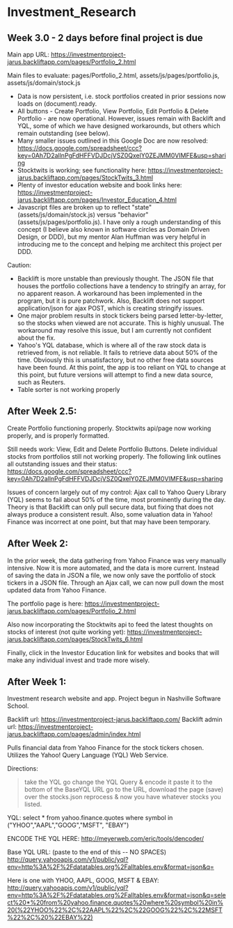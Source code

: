 Investment_Research
===================

Week 3.0 - 2 days before final project is due
---------------------------------------------

Main app URL: https://investmentproject-jarus.backliftapp.com/pages/Portfolio_2.html

Main files to evaluate:
pages/Portfolio_2.html, 
assets/js/pages/portfolio.js, 
assets/js/domain/stock.js

- Data is now persistent, i.e. stock portfolios created in prior sessions now loads on (document).ready.    
- All buttons - Create Portfolio, View Portfolio, Edit Portfolio & Delete Portfolio - are now operational.  However, issues remain with Backlift and YQL, some of which we have designed workarounds, but others which remain outstanding (see below).
- Many smaller issues outlined in this Google Doc are now resolved: https://docs.google.com/spreadsheet/ccc?key=0Ah7D2allnPgFdHFFVDJDcjVSZ0QxelY0ZEJMM0VIMFE&usp=sharing
- Stocktwits is working; see functionality here: https://investmentproject-jarus.backliftapp.com/pages/StockTwits_3.html
- Plenty of investor education website and book links here: https://investmentproject-jarus.backliftapp.com/pages/Investor_Education_4.html
- Javascript files are broken up to reflect "state" (assets/js/domain/stock.js) versus "behavior" (assets/js/pages/portfolio.js).  I have only a rough understanding of this concept (I believe also known in software circles as Domain Driven Design, or DDD), but my mentor Alan Huffman was very helpful in introducing me to the concept and helping me architect this project per DDD.

Caution: 

- Backlift is more unstable than previously thought.  The JSON file that houses the portfolio collections have a tendency to stringify an array, for no apparent reason.  A workaround has been implemented in the program, but it is pure patchwork.  Also, Backlift does not support application/json for ajax POST, which is creating stringify issues.
- One major problem results in stock tickers being parsed letter-by-letter, so the stocks when viewed are not accurate.  This is highly unusual.  The workaround may resolve this issue, but I am currently not confident about the fix.
- Yahoo's YQL database, which is where all of the raw stock data is retrieved from, is not reliable.  It fails to retrieve data about 50% of the time.  Obviously this is unsatisfactory, but no other free data sources have been found.  At this point, the app is too reliant on YQL to change at this point, but future versions will attempt to find a new data source, such as Reuters.
- Table sorter is not working properly


After Week 2.5:
----------------
Create Portfolio functioning properly.  Stocktwits api/page now working properly, and is properly formatted.  

Still needs work: View, Edit and Delete Portfolio Buttons.  Delete individual stocks from portfolios still not working properly.  The following link outlines all outstanding issues and their status:
https://docs.google.com/spreadsheet/ccc?key=0Ah7D2allnPgFdHFFVDJDcjVSZ0QxelY0ZEJMM0VIMFE&usp=sharing

Issues of concern largely out of my control: Ajax call to Yahoo Query Library (YQL) seems to fail about 50% of the time, most prominently during the day.  Theory is that Backlift can only pull secure data, but fixing that does not always produce a consistent result.  Also, some valuation data in Yahoo! Finance was incorrect at one point, but that may have been temporary.  


After Week 2:
-------------
In the prior week, the data gathering from Yahoo Finance was very manually intensive.  Now it is more automated, and the data is more current. Instead of saving the data in JSON a file, we now only save the portfolio of stock tickers in a JSON file.  Through an Ajax call, we can now pull down the most updated data from Yahoo Finance.

The portfolio page is here: https://investmentproject-jarus.backliftapp.com/pages/Portfolio_2.html

Also now incorporating the Stocktwits api to feed the latest thoughts on stocks of interest (not quite working yet): https://investmentproject-jarus.backliftapp.com/pages/StockTwits_6.html

Finally, click in the Investor Education link for websites and books that will make any individual invest and trade more wisely.


After Week 1:
--------------
Investment research website and app.  Project begun in Nashville Software School.

Backlift url: https://investmentproject-jarus.backliftapp.com/
Backlift admin url: https://investmentproject-jarus.backliftapp.com/pages/admin/index.html

Pulls financial data from Yahoo Finance for the stock tickers chosen.  Utilizes the Yahoo! Query Language (YQL) Web Service.

Directions:
> take the YQL go change the YQL Query & encode it
> paste it to the bottom of the BaseYQL URL
> go to the URL, download the page (save) over the stocks.json
> reprocess & now you have whatever stocks you listed.

YQL:
select * from yahoo.finance.quotes where symbol in ("YHOO","AAPL","GOOG","MSFT", "EBAY")


ENCODE THE YQL HERE:
http://meyerweb.com/eric/tools/dencoder/

Base YQL URL: (paste to the end of this -- NO SPACES)
http://query.yahooapis.com/v1/public/yql?env=http%3A%2F%2Fdatatables.org%2Falltables.env&format=json&q=

Here is one with YHOO, AAPL, GOOG, MSFT & EBAY:
http://query.yahooapis.com/v1/public/yql?env=http%3A%2F%2Fdatatables.org%2Falltables.env&format=json&q=select%20*%20from%20yahoo.finance.quotes%20where%20symbol%20in%20(%22YHOO%22%2C%22AAPL%22%2C%22GOOG%22%2C%22MSFT%22%2C%20%22EBAY%22)
